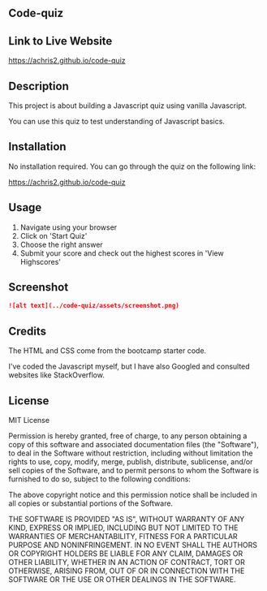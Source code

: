 ## Code-quiz

## Link to Live Website
https://achris2.github.io/code-quiz

## Description

This project is about building a Javascript quiz using vanilla Javascript. 

You can use this quiz to test understanding of Javascript basics. 

## Installation
No installation required. You can go through the quiz on the following link: 

https://achris2.github.io/code-quiz

## Usage

1. Navigate using your browser
2. Click on 'Start Quiz' 
3. Choose the right answer
4. Submit your score and check out the highest scores in 'View Highscores' 


## Screenshot

```md
![alt text](../code-quiz/assets/screenshot.png)
```

## Credits

The HTML and CSS come from the bootcamp starter code. 

I've coded the Javascript myself, but I have also Googled and consulted websites like StackOverflow. 

## License
MIT License

Permission is hereby granted, free of charge, to any person obtaining a copy of this software and associated documentation files (the "Software"), to deal in the Software without restriction, including without limitation the rights to use, copy, modify, merge, publish, distribute, sublicense, and/or sell copies of the Software, and to permit persons to whom the Software is furnished to do so, subject to the following conditions:

The above copyright notice and this permission notice shall be included in all copies or substantial portions of the Software.

THE SOFTWARE IS PROVIDED "AS IS", WITHOUT WARRANTY OF ANY KIND, EXPRESS OR IMPLIED, INCLUDING BUT NOT LIMITED TO THE WARRANTIES OF MERCHANTABILITY, FITNESS FOR A PARTICULAR PURPOSE AND NONINFRINGEMENT. IN NO EVENT SHALL THE AUTHORS OR COPYRIGHT HOLDERS BE LIABLE FOR ANY CLAIM, DAMAGES OR OTHER LIABILITY, WHETHER IN AN ACTION OF CONTRACT, TORT OR OTHERWISE, ARISING FROM, OUT OF OR IN CONNECTION WITH THE SOFTWARE OR THE USE OR OTHER DEALINGS IN THE SOFTWARE.